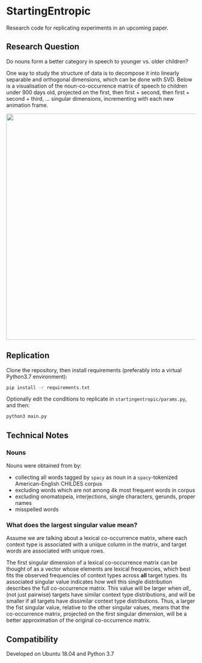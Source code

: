 # StartingEntropic

Research code for replicating experiments in an upcoming paper.

## Research Question

Do nouns form a better category in speech to younger vs. older children? 

One way to study the structure of data is to decompose it into linearly separable and orthogonal dimensions, 
which can be done with SVD.
Below is a visualisation of the noun-co-occurrence matrix of speech to children under 900 days old, 
projected on the first, then first + second, then first + second + third, ... singular dimensions, 
 incrementing with each new animation frame.

<div align="center">
 <img src="animations/readme1.gif" width="600">
</div>


## Replication

Clone the repository, then install requirements (preferably into a virtual Python3.7 environment):
```bash
pip install -r requirements.txt
```

Optionally edit the conditions to replicate in `startingentropic/params.py`, and then:

```bash
python3 main.py
```

## Technical Notes

### Nouns

Nouns were obtained from by:
- collecting all words tagged by `spacy` as noun in a `spacy`-tokenized American-English CHILDES corpus
- excluding words which are not among 4k most frequent words in corpus
- excluding onomatopeia, interjections, single characters, gerunds, proper names
- misspelled words

### What does the largest singular value mean?

Assume we are talking about a lexical co-occurrence matrix, 
where each context type is associated with a unique column in the matrix,
and target words are associated with unique rows. 

The first singular dimension of a lexical co-occurrence matrix can be thought of as a vector 
whose elements are lexical frequencies, which best fits the observed frequencies of context types across __all__ target types.
Its associated singular value indicates how well this single distribution describes the full co-occurrence matrix.
This value will be larger when _all__ (not just pairwise) targets have similar context type distributions, 
and will be smaller if all targets have dissimilar context type distributions.
Thus, a larger the fist singular value, relative to the other singular values, 
means that the co-occurrence matrix, projected on the first singular dimension,
will be a better approximation of the original co-occurrence matrix.

## Compatibility

Developed on Ubuntu 18.04 and Python 3.7
